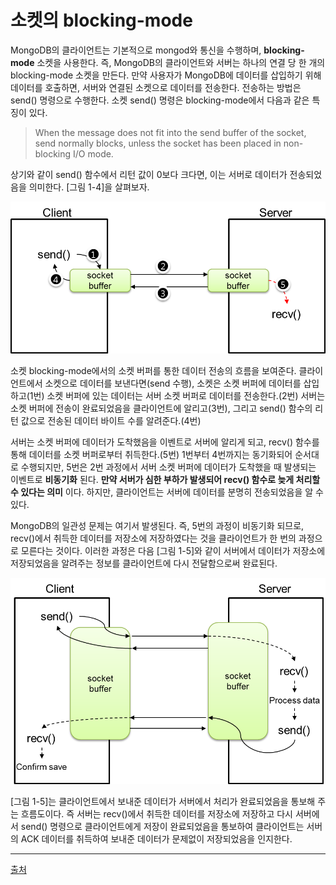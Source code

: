 # 소켓의 blocking-mode

MongoDB의 클라이언트는 기본적으로 mongod와 통신을 수행하며, __blocking-mode__ 소켓을 사용한다. 즉, MongoDB의 클라이언트와 서버는 하나의 연결 당 한 개의 blocking-mode 소켓을 만든다. 만약 사용자가 MongoDB에 데이터를 삽입하기 위해 데이터를 호출하면, 서버와 연결된 소켓으로 데이터를 전송한다. 전송하는 방법은 send() 명령으로 수행한다. 소켓 send() 명령은 blocking-mode에서 다음과 같은 특징이 있다.

>When the message does not fit into the send buffer of the socket, send normally blocks, unless the socket has been placed in non-blocking I/O mode.

상기와 같이 send() 함수에서 리턴 값이 0보다 크다면, 이는 서버로 데이터가 전송되었음을 의미한다. [그림 1-4]을 살펴보자.

![그림 1-4](./images/pic1201.png)

소켓 blocking-mode에서의 소켓 버퍼를 통한 데이터 전송의 흐름을 보여준다. 클라이언트에서 소켓으로 데이터를 보낸다면(send 수행), 소켓은 소켓 버퍼에 데이터를 삽입하고(1번) 소켓 버퍼에 있는 데이터는 서버 소켓 버퍼로 데이터를 전송한다.(2번) 서버는 소켓 버퍼에 전송이 완료되었음을 클라이언트에 알리고(3번), 그리고 send() 함수의 리턴 값으로 전송된 데이터 바이트 수를 알려준다.(4번)

서버는 소켓 버퍼에 데이터가 도착했음을 이벤트로 서버에 알리게 되고, recv() 함수를 통해 데이터를 소켓 버퍼로부터 취득한다.(5번) 1번부터 4번까지는 동기화되어 순서대로 수행되지만, 5번은 2번 과정에서 서버 소켓 버퍼에 데이터가 도착했을 때 발생되는 이벤트로 __비동기화__ 된다. __만약 서버가 심한 부하가 발생되어 recv() 함수로 늦게 처리할 수 있다는 의미__ 이다. 하지만, 클라이언트는 서버에 데이터를 분명히 전송되었음을 알 수 있다.

MongoDB의 일관성 문제는 여기서 발생된다. 즉, 5번의 과정이 비동기화 되므로, recv()에서 취득한 데이터를 저장소에 저장하였다는 것을 클라이언트가 한 번의 과정으로 모른다는 것이다. 이러한 과정은 다음 [그림 1-5]와 같이 서버에서 데이터가 저장소에 저장되었음을 알려주는 정보를 클라이언트에 다시 전달함으로써 완료된다.

![그림 1-5](./images/pic1202.png)

[그림 1-5]는 클라이언트에서 보내준 데이터가 서버에서 처리가 완료되었음을 통보해 주는 흐름도이다. 즉 서버는 recv()에서 취득한 데이터를 저장소에 저장하고 다시 서버에서 send() 명령으로 클라이언트에게 저장이 완료되었음을 통보하여 클라이언트는 서버의 ACK 데이터를 취득하여 보내준 데이터가 문제없이 저장되었음을 인지한다.

***
[출처](http://mongodb.citsoft.net/?page_id=8)

